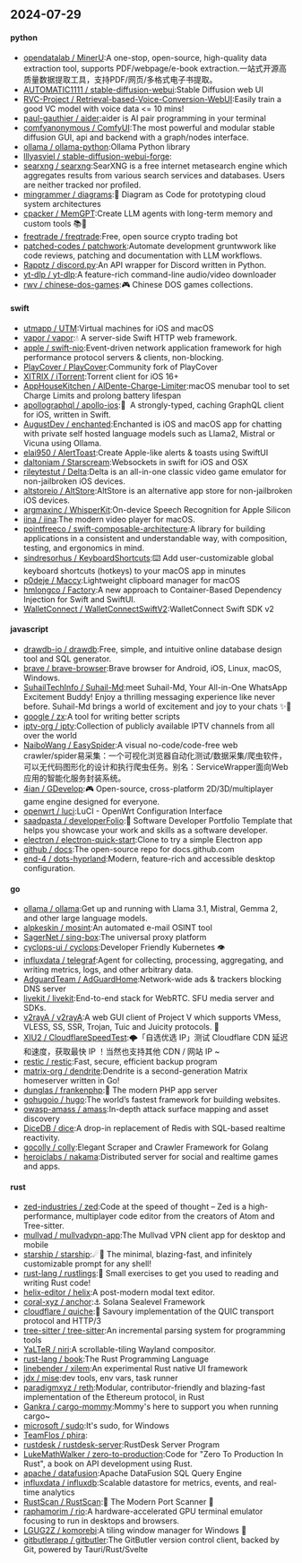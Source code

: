 ## 2024-07-29

#### python
* [opendatalab / MinerU](https://github.com/opendatalab/MinerU):A one-stop, open-source, high-quality data extraction tool, supports PDF/webpage/e-book extraction.一站式开源高质量数据提取工具，支持PDF/网页/多格式电子书提取。
* [AUTOMATIC1111 / stable-diffusion-webui](https://github.com/AUTOMATIC1111/stable-diffusion-webui):Stable Diffusion web UI
* [RVC-Project / Retrieval-based-Voice-Conversion-WebUI](https://github.com/RVC-Project/Retrieval-based-Voice-Conversion-WebUI):Easily train a good VC model with voice data <= 10 mins!
* [paul-gauthier / aider](https://github.com/paul-gauthier/aider):aider is AI pair programming in your terminal
* [comfyanonymous / ComfyUI](https://github.com/comfyanonymous/ComfyUI):The most powerful and modular stable diffusion GUI, api and backend with a graph/nodes interface.
* [ollama / ollama-python](https://github.com/ollama/ollama-python):Ollama Python library
* [lllyasviel / stable-diffusion-webui-forge](https://github.com/lllyasviel/stable-diffusion-webui-forge):
* [searxng / searxng](https://github.com/searxng/searxng):SearXNG is a free internet metasearch engine which aggregates results from various search services and databases. Users are neither tracked nor profiled.
* [mingrammer / diagrams](https://github.com/mingrammer/diagrams):🎨 Diagram as Code for prototyping cloud system architectures
* [cpacker / MemGPT](https://github.com/cpacker/MemGPT):Create LLM agents with long-term memory and custom tools 📚🦙
* [freqtrade / freqtrade](https://github.com/freqtrade/freqtrade):Free, open source crypto trading bot
* [patched-codes / patchwork](https://github.com/patched-codes/patchwork):Automate development gruntwwork like code reviews, patching and documentation with LLM workflows.
* [Rapptz / discord.py](https://github.com/Rapptz/discord.py):An API wrapper for Discord written in Python.
* [yt-dlp / yt-dlp](https://github.com/yt-dlp/yt-dlp):A feature-rich command-line audio/video downloader
* [rwv / chinese-dos-games](https://github.com/rwv/chinese-dos-games):🎮 Chinese DOS games collections.

#### swift
* [utmapp / UTM](https://github.com/utmapp/UTM):Virtual machines for iOS and macOS
* [vapor / vapor](https://github.com/vapor/vapor):💧 A server-side Swift HTTP web framework.
* [apple / swift-nio](https://github.com/apple/swift-nio):Event-driven network application framework for high performance protocol servers & clients, non-blocking.
* [PlayCover / PlayCover](https://github.com/PlayCover/PlayCover):Community fork of PlayCover
* [XITRIX / iTorrent](https://github.com/XITRIX/iTorrent):Torrent client for iOS 16+
* [AppHouseKitchen / AlDente-Charge-Limiter](https://github.com/AppHouseKitchen/AlDente-Charge-Limiter):macOS menubar tool to set Charge Limits and prolong battery lifespan
* [apollographql / apollo-ios](https://github.com/apollographql/apollo-ios):📱  A strongly-typed, caching GraphQL client for iOS, written in Swift.
* [AugustDev / enchanted](https://github.com/AugustDev/enchanted):Enchanted is iOS and macOS app for chatting with private self hosted language models such as Llama2, Mistral or Vicuna using Ollama.
* [elai950 / AlertToast](https://github.com/elai950/AlertToast):Create Apple-like alerts & toasts using SwiftUI
* [daltoniam / Starscream](https://github.com/daltoniam/Starscream):Websockets in swift for iOS and OSX
* [rileytestut / Delta](https://github.com/rileytestut/Delta):Delta is an all-in-one classic video game emulator for non-jailbroken iOS devices.
* [altstoreio / AltStore](https://github.com/altstoreio/AltStore):AltStore is an alternative app store for non-jailbroken iOS devices.
* [argmaxinc / WhisperKit](https://github.com/argmaxinc/WhisperKit):On-device Speech Recognition for Apple Silicon
* [iina / iina](https://github.com/iina/iina):The modern video player for macOS.
* [pointfreeco / swift-composable-architecture](https://github.com/pointfreeco/swift-composable-architecture):A library for building applications in a consistent and understandable way, with composition, testing, and ergonomics in mind.
* [sindresorhus / KeyboardShortcuts](https://github.com/sindresorhus/KeyboardShortcuts):⌨️ Add user-customizable global keyboard shortcuts (hotkeys) to your macOS app in minutes
* [p0deje / Maccy](https://github.com/p0deje/Maccy):Lightweight clipboard manager for macOS
* [hmlongco / Factory](https://github.com/hmlongco/Factory):A new approach to Container-Based Dependency Injection for Swift and SwiftUI.
* [WalletConnect / WalletConnectSwiftV2](https://github.com/WalletConnect/WalletConnectSwiftV2):WalletConnect Swift SDK v2

#### javascript
* [drawdb-io / drawdb](https://github.com/drawdb-io/drawdb):Free, simple, and intuitive online database design tool and SQL generator.
* [brave / brave-browser](https://github.com/brave/brave-browser):Brave browser for Android, iOS, Linux, macOS, Windows.
* [SuhailTechInfo / Suhail-Md](https://github.com/SuhailTechInfo/Suhail-Md):meet Suhail-Md, Your All-in-One WhatsApp Excitement Buddy! Enjoy a thrilling messaging experience like never before. Suhail-Md brings a world of excitement and joy to your chats ✨🤖
* [google / zx](https://github.com/google/zx):A tool for writing better scripts
* [iptv-org / iptv](https://github.com/iptv-org/iptv):Collection of publicly available IPTV channels from all over the world
* [NaiboWang / EasySpider](https://github.com/NaiboWang/EasySpider):A visual no-code/code-free web crawler/spider易采集：一个可视化浏览器自动化测试/数据采集/爬虫软件，可以无代码图形化的设计和执行爬虫任务。别名：ServiceWrapper面向Web应用的智能化服务封装系统。
* [4ian / GDevelop](https://github.com/4ian/GDevelop):🎮 Open-source, cross-platform 2D/3D/multiplayer game engine designed for everyone.
* [openwrt / luci](https://github.com/openwrt/luci):LuCI - OpenWrt Configuration Interface
* [saadpasta / developerFolio](https://github.com/saadpasta/developerFolio):🚀 Software Developer Portfolio Template that helps you showcase your work and skills as a software developer.
* [electron / electron-quick-start](https://github.com/electron/electron-quick-start):Clone to try a simple Electron app
* [github / docs](https://github.com/github/docs):The open-source repo for docs.github.com
* [end-4 / dots-hyprland](https://github.com/end-4/dots-hyprland):Modern, feature-rich and accessible desktop configuration.

#### go
* [ollama / ollama](https://github.com/ollama/ollama):Get up and running with Llama 3.1, Mistral, Gemma 2, and other large language models.
* [alpkeskin / mosint](https://github.com/alpkeskin/mosint):An automated e-mail OSINT tool
* [SagerNet / sing-box](https://github.com/SagerNet/sing-box):The universal proxy platform
* [cyclops-ui / cyclops](https://github.com/cyclops-ui/cyclops):Developer Friendly Kubernetes 👁️
* [influxdata / telegraf](https://github.com/influxdata/telegraf):Agent for collecting, processing, aggregating, and writing metrics, logs, and other arbitrary data.
* [AdguardTeam / AdGuardHome](https://github.com/AdguardTeam/AdGuardHome):Network-wide ads & trackers blocking DNS server
* [livekit / livekit](https://github.com/livekit/livekit):End-to-end stack for WebRTC. SFU media server and SDKs.
* [v2rayA / v2rayA](https://github.com/v2rayA/v2rayA):A web GUI client of Project V which supports VMess, VLESS, SS, SSR, Trojan, Tuic and Juicity protocols. 🚀
* [XIU2 / CloudflareSpeedTest](https://github.com/XIU2/CloudflareSpeedTest):🌩「自选优选 IP」测试 Cloudflare CDN 延迟和速度，获取最快 IP ！当然也支持其他 CDN / 网站 IP ~
* [restic / restic](https://github.com/restic/restic):Fast, secure, efficient backup program
* [matrix-org / dendrite](https://github.com/matrix-org/dendrite):Dendrite is a second-generation Matrix homeserver written in Go!
* [dunglas / frankenphp](https://github.com/dunglas/frankenphp):🧟 The modern PHP app server
* [gohugoio / hugo](https://github.com/gohugoio/hugo):The world’s fastest framework for building websites.
* [owasp-amass / amass](https://github.com/owasp-amass/amass):In-depth attack surface mapping and asset discovery
* [DiceDB / dice](https://github.com/DiceDB/dice):A drop-in replacement of Redis with SQL-based realtime reactivity.
* [gocolly / colly](https://github.com/gocolly/colly):Elegant Scraper and Crawler Framework for Golang
* [heroiclabs / nakama](https://github.com/heroiclabs/nakama):Distributed server for social and realtime games and apps.

#### rust
* [zed-industries / zed](https://github.com/zed-industries/zed):Code at the speed of thought – Zed is a high-performance, multiplayer code editor from the creators of Atom and Tree-sitter.
* [mullvad / mullvadvpn-app](https://github.com/mullvad/mullvadvpn-app):The Mullvad VPN client app for desktop and mobile
* [starship / starship](https://github.com/starship/starship):☄🌌️ The minimal, blazing-fast, and infinitely customizable prompt for any shell!
* [rust-lang / rustlings](https://github.com/rust-lang/rustlings):🦀 Small exercises to get you used to reading and writing Rust code!
* [helix-editor / helix](https://github.com/helix-editor/helix):A post-modern modal text editor.
* [coral-xyz / anchor](https://github.com/coral-xyz/anchor):⚓ Solana Sealevel Framework
* [cloudflare / quiche](https://github.com/cloudflare/quiche):🥧 Savoury implementation of the QUIC transport protocol and HTTP/3
* [tree-sitter / tree-sitter](https://github.com/tree-sitter/tree-sitter):An incremental parsing system for programming tools
* [YaLTeR / niri](https://github.com/YaLTeR/niri):A scrollable-tiling Wayland compositor.
* [rust-lang / book](https://github.com/rust-lang/book):The Rust Programming Language
* [linebender / xilem](https://github.com/linebender/xilem):An experimental Rust native UI framework
* [jdx / mise](https://github.com/jdx/mise):dev tools, env vars, task runner
* [paradigmxyz / reth](https://github.com/paradigmxyz/reth):Modular, contributor-friendly and blazing-fast implementation of the Ethereum protocol, in Rust
* [Gankra / cargo-mommy](https://github.com/Gankra/cargo-mommy):Mommy's here to support you when running cargo~
* [microsoft / sudo](https://github.com/microsoft/sudo):It's sudo, for Windows
* [TeamFlos / phira](https://github.com/TeamFlos/phira):
* [rustdesk / rustdesk-server](https://github.com/rustdesk/rustdesk-server):RustDesk Server Program
* [LukeMathWalker / zero-to-production](https://github.com/LukeMathWalker/zero-to-production):Code for "Zero To Production In Rust", a book on API development using Rust.
* [apache / datafusion](https://github.com/apache/datafusion):Apache DataFusion SQL Query Engine
* [influxdata / influxdb](https://github.com/influxdata/influxdb):Scalable datastore for metrics, events, and real-time analytics
* [RustScan / RustScan](https://github.com/RustScan/RustScan):🤖 The Modern Port Scanner 🤖
* [raphamorim / rio](https://github.com/raphamorim/rio):A hardware-accelerated GPU terminal emulator focusing to run in desktops and browsers.
* [LGUG2Z / komorebi](https://github.com/LGUG2Z/komorebi):A tiling window manager for Windows 🍉
* [gitbutlerapp / gitbutler](https://github.com/gitbutlerapp/gitbutler):The GitButler version control client, backed by Git, powered by Tauri/Rust/Svelte
